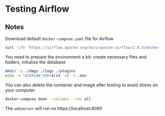 # Testing Airflow


## Notes

Download default `docker-compose.yaml` file for Airlfow

```bash
curl -LfO 'https://airflow.apache.org/docs/apache-airflow/2.8.3/docker-compose.yaml'
```

You need to prepare the environment a bit: create necessary files and folders, initialize the database



```bash
mkdir -p ./dags ./logs ./plugins
echo -e "AIRFLOW_UID=$(id -u)" > .env

```

You can also delete the container and image after testing to avoid stress on your computer

```bash
docker-compose down --volumes --rmi all

```

The `webserver` will run on https://localhost:8080

